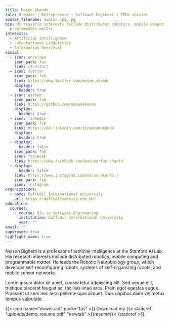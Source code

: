 ```yaml
---
title: Masum Akando
role: Dreamer | Entrepreneur | Software Engineer | TEDx speaker
avatar_filename: avatar.jpg.jpg
bio: My research interests include distributed robotics, mobile computing and
  programmable matter.
interests:
  - Artificial Intelligence
  - Computational Linguistics
  - Information Retrieval
social:
  - icon: envelope
    icon_pack: fas
    link: /#contact
  - icon: twitter
    icon_pack: fab
    link: https://www.twitter.com/masum_akando
    display:
      header: true
  - icon: github
    icon_pack: fab
    link: https://github.com/masumakando
    display:
      header: true
  - icon: linkedin
    icon_pack: fab
    link: https://bd.linkedin.com/in/masumakando
    display:
      header: true
  - display:
      header: false
    icon_pack: fab
    icon: facebook
    link: https://www.facebook.com/masumorfae.shanto
  - display:
      header: false
    link: https://www.instagram.com/masum_akando_/
    icon_pack: fab
    icon: instagram
organizations:
  - name: Daffodil International University
    url: https://daffodilvarsity.edu.bd/
education:
  courses:
    - course: BSc in Software Engineering
      institution: Daffodil International University
      year: ""
email: ""
superuser: true
highlight_name: true
---
```


Nelson Bighetti is a professor of artificial intelligence at the Stanford AI Lab. His research interests include distributed robotics, mobile computing and programmable matter. He leads the Robotic Neurobiology group, which develops self-reconfiguring robots, systems of self-organizing robots, and mobile sensor networks.

Lorem ipsum dolor sit amet, consectetur adipiscing elit. Sed neque elit, tristique placerat feugiat ac, facilisis vitae arcu. Proin eget egestas augue. Praesent ut sem nec arcu pellentesque aliquet. Duis dapibus diam vel metus tempus vulputate.

{{< icon name="download" pack="fas" >}} Download my {{< staticref "uploads/demo_resume.pdf" "newtab" >}}resumé{{< /staticref >}}.
